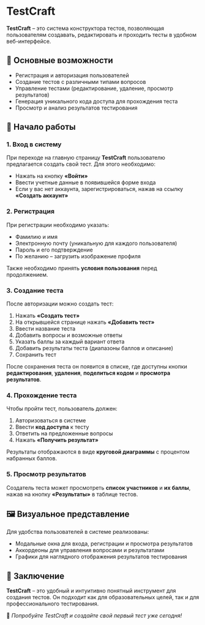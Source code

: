 # TestCraft

**TestCraft** – это система конструктора тестов, позволяющая пользователям создавать, редактировать и проходить тесты в удобном веб-интерфейсе.

## 🔹 Основные возможности
- Регистрация и авторизация пользователей
- Создание тестов с различными типами вопросов
- Управление тестами (редактирование, удаление, просмотр результатов)
- Генерация уникального кода доступа для прохождения теста
- Просмотр и анализ результатов тестирования

## 🚀 Начало работы

### 1. Вход в систему
При переходе на главную страницу **TestCraft** пользователю предлагается создать свой тест. Для этого необходимо:
- Нажать на кнопку **«Войти»**
- Ввести учетные данные в появившейся форме входа
- Если у вас нет аккаунта, зарегистрироваться, нажав на ссылку **«Создать аккаунт»**

### 2. Регистрация
При регистрации необходимо указать:
- Фамилию и имя
- Электронную почту (уникальную для каждого пользователя)
- Пароль и его подтверждение
- По желанию – загрузить изображение профиля

Также необходимо принять **условия пользования** перед продолжением.

### 3. Создание теста
После авторизации можно создать тест:
1. Нажать **«Создать тест»**
2. На открывшейся странице нажать **«Добавить тест»**
3. Ввести название теста
4. Добавить вопросы и возможные ответы
5. Указать баллы за каждый вариант ответа
6. Добавить результаты теста (диапазоны баллов и описание)
7. Сохранить тест

После сохранения теста он появится в списке, где доступны кнопки **редактирования**, **удаления**, **поделиться кодом** и **просмотра результатов**.

### 4. Прохождение теста
Чтобы пройти тест, пользователь должен:
1. Авторизоваться в системе
2. Ввести **код доступа** к тесту
3. Ответить на предложенные вопросы
4. Нажать **«Получить результат»**

Результаты отображаются в виде **круговой диаграммы** с процентом набранных баллов.

### 5. Просмотр результатов
Создатель теста может просмотреть **список участников** и **их баллы**, нажав на кнопку **«Результаты»** в таблице тестов.

## 🖼 Визуальное представление
Для удобства пользователей в системе реализованы:
- Модальные окна для входа, регистрации и просмотра результатов
- Аккордеоны для управления вопросами и результатами
- Графики для наглядного отображения результатов тестирования

## 📌 Заключение
**TestCraft** – это удобный и интуитивно понятный инструмент для создания тестов. Он подходит как для образовательных целей, так и для профессионального тестирования.

🔗 *Попробуйте TestCraft и создайте свой первый тест уже сегодня!*

